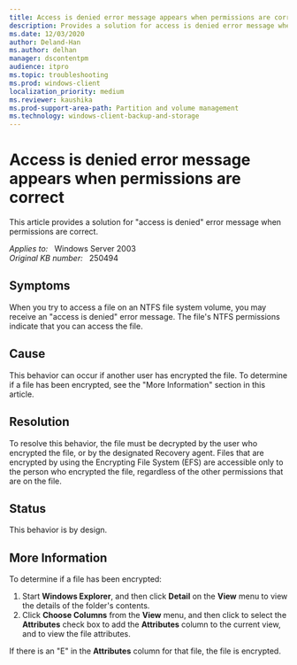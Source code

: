```yaml
---
title: Access is denied error message appears when permissions are correct
description: Provides a solution for access is denied error message when permissions are correct.
ms.date: 12/03/2020
author: Deland-Han
ms.author: delhan 
manager: dscontentpm
audience: itpro
ms.topic: troubleshooting
ms.prod: windows-client
localization_priority: medium
ms.reviewer: kaushika
ms.prod-support-area-path: Partition and volume management
ms.technology: windows-client-backup-and-storage
---
```

# Access is denied error message appears when permissions are correct

This article provides a solution for "access is denied" error message when permissions are correct.

_Applies to:_ &nbsp; Windows Server 2003  
_Original KB number:_ &nbsp; 250494

## Symptoms

When you try to access a file on an NTFS file system volume, you may receive an "access is denied" error message. The file's NTFS permissions indicate that you can access the file.

## Cause

This behavior can occur if another user has encrypted the file. To determine if a file has been encrypted, see the "More Information" section in this article.

## Resolution

To resolve this behavior, the file must be decrypted by the user who encrypted the file, or by the designated Recovery agent. Files that are encrypted by using the Encrypting File System (EFS) are accessible only to the person who encrypted the file, regardless of the other permissions that are on the file.

## Status

This behavior is by design.

## More Information

To determine if a file has been encrypted:

1. Start **Windows Explorer**, and then click **Detail** on the **View** menu to view the details of the folder's contents.
2. Click **Choose Columns** from the **View** menu, and then click to select the **Attributes** check box to add the **Attributes** column to the current view, and to view the file attributes.

If there is an "E" in the **Attributes** column for that file, the file is encrypted.
